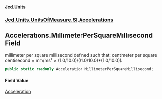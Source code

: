 #### [Jcd.Units](index.md 'index')
### [Jcd.Units.UnitsOfMeasure.SI](Jcd.Units.UnitsOfMeasure.SI.md 'Jcd.Units.UnitsOfMeasure.SI').[Accelerations](Accelerations.md 'Jcd.Units.UnitsOfMeasure.SI.Accelerations')

## Accelerations.MillimeterPerSquareMillisecond Field

millimeter per square millisecond defined such that: centimeter per square centisecond = mm/ms² × (1.0/10.0)/((1.0/10.0)*(1.0/10.0)).

```csharp
public static readonly Acceleration MillimeterPerSquareMillisecond;
```

#### Field Value
[Acceleration](Acceleration.md 'Jcd.Units.UnitTypes.Acceleration')